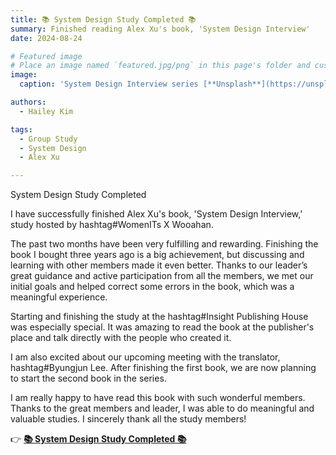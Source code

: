 ```yaml
---
title: 📚 System Design Study Completed 📚
summary: Finished reading Alex Xu's book, 'System Design Interview'
date: 2024-08-24

# Featured image
# Place an image named `featured.jpg/png` in this page's folder and customize its options here.
image:
  caption: 'System Design Interview series [**Unsplash**](https://unsplash.com)'

authors:
  - Hailey Kim

tags:
  - Group Study
  - System Design
  - Alex Xu

---
```

System Design Study Completed

I have successfully finished Alex Xu's book, 'System Design Interview,' study hosted by hashtag#WomenITs X Wooahan. 

The past two months have been very fulfilling and rewarding.
Finishing the book I bought three years ago is a big achievement, but discussing and learning with other members made it even better. 
Thanks to our leader’s great guidance and active participation from all the members, we met our initial goals and helped correct some errors in the book, which was a meaningful experience.

Starting and finishing the study at the hashtag#Insight Publishing House was especially special. It was amazing to read the book at the publisher's place and talk directly with the people who created it. 

I am also excited about our upcoming meeting with the translator, hashtag#Byungjun Lee. After finishing the first book, we are now planning to start the second book in the series.

I am really happy to have read this book with such wonderful members.
Thanks to the great members and leader, I was able to do meaningful and valuable studies. I sincerely thank all the study members! 


👉 [**📚 System Design Study Completed 📚**](https://www.linkedin.com/posts/moviekim_womenits-insight-byungjun-activity-7233068655066955777-SrFD?utm_source=share&utm_medium=member_desktop)